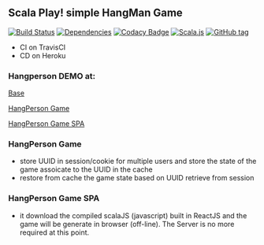 ## Scala Play! simple HangMan Game

[![Build Status](https://travis-ci.org/Raffaello/scala-play-demo.svg?branch=master)](https://travis-ci.org/Raffaello/scala-play-demo)
[![Dependencies](https://app.updateimpact.com/badge/876107321439293440/scala-play-demo.svg?config=compile)](https://app.updateimpact.com/latest/876107321439293440/scala-play-demo)
[![Codacy Badge](https://api.codacy.com/project/badge/Grade/1d5be75a95544f8e940aa355f2aa5698)](https://www.codacy.com/app/Raffaello/scala-play-demo?utm_source=github.com&utm_medium=referral&utm_content=Raffaello/scala-play-demo&utm_campaign=badger)
[![Scala.js](https://www.scala-js.org/assets/badges/scalajs-0.6.17.svg)](https://www.scala-js.org)
[![GitHub tag](https://img.shields.io/github/release/raffaello/scala-play-demo.svg)](https://github.com/raffaello/scala-play-demo/releases/latest)

- CI on TravisCI
- CD on Heroku

### Hangperson DEMO at:

[Base](https://lit-spire-71369.herokuapp.com/)

[HangPerson Game](https://lit-spire-71369.herokuapp.com/hangperson)

[HangPerson Game SPA](https://lit-spire-71369.herokuapp.com/hangperson/spa)

### HangPerson Game

- store UUID in session/cookie for multiple users
and store the state of the game assoicate to the UUID in the cache
- restore from cache the game state based on UUID retrieve from session

### HangPerson Game SPA

- it download the compiled scalaJS (javascript) built in ReactJS
and the game will be generate in browser (off-line). The Server is no more required at this point.
